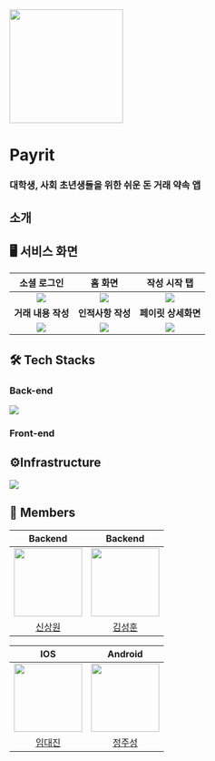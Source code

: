 <img src="https://github.com/AlltimeOwl/Backend/assets/101318750/c27c1603-2ab5-4f3d-8c0e-791ac531e0bf" width="200" height="200">

# Payrit
### 대학생, 사회 초년생들을 위한 쉬운 돈 거래 약속 앱

## 소개

## 🖥 서비스 화면
|소셜 로그인|홈 화면|작성 시작 탭|
|:-:|:-:|:-:|
|<img src="https://github.com/AlltimeOwl/Backend/assets/39723465/2a9d34f0-7330-40d1-a89a-837fb323adcb">|<img src="https://github.com/AlltimeOwl/Backend/assets/39723465/505c63f6-fc19-482b-aa08-d8b6413ed0b1">|<img src="https://github.com/AlltimeOwl/Backend/assets/39723465/b1ba1bb3-7e94-42d7-b1a1-1a1001734ff1">
|<b>거래 내용 작성</b>|<b>인적사항 작성</b>|<b>페이릿 상세화면</b>|
|<img src="https://github.com/AlltimeOwl/Backend/assets/39723465/ee582927-8b86-4a78-9918-964b848e38d4">|<img src="https://github.com/AlltimeOwl/Backend/assets/39723465/749bd7b0-6d8d-4c14-bcc3-4420aa0047fe">|<img src="https://github.com/AlltimeOwl/Backend/assets/39723465/d5331acb-f4d1-42bd-99a4-84a0a5f8c9e9">|

## 🛠 Tech Stacks

### Back-end
<img src="https://github.com/AlltimeOwl/Backend/assets/39723465/edef91eb-74d5-481b-93a7-b10d528b59ea">

### Front-end

## ⚙️Infrastructure
<img src="https://github.com/AlltimeOwl/Backend/assets/39723465/6997e37e-2b66-4ed6-a827-f76e8ddfe989">

## 👥 Members
|                            Backend                          |                                Backend                                |       
|:------------------------------------------------------------------------:|:---------------------------------------------------------------------:| 
| <img src="https://github.com/Shin-sangwon.png" width="120" height="120"> | <img src="https://github.com/SeoMoonk.png" width="120" height="120"> | 
|                  [신상원](https://github.com/Shin-sangwon)                  |                  [김성훈](https://github.com/SeoMoonk)                   |

|                                   IOS                                    |                                Android                                |       
|:------------------------------------------------------------------------:|:---------------------------------------------------------------------:| 
| <img src="https://github.com/DAEJINLIM.png" width="120" height="120"> | <img src="https://github.com/wjdwntjd55.png" width="120" height="120"> | 
|                   [임대진](https://github.com/DAEJINLIM)                    |                  [정주성](https://github.com/wjdwntjd55)                  |